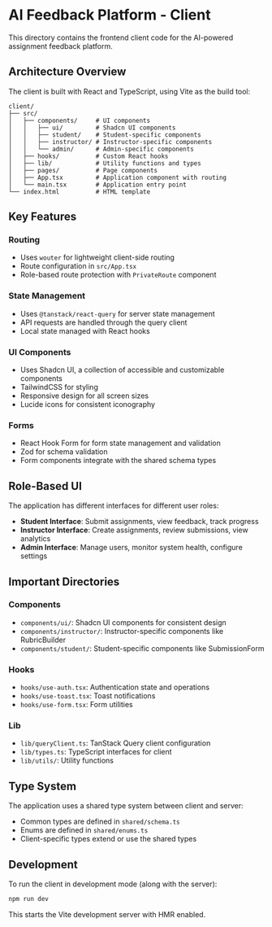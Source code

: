 # AI Feedback Platform - Client

This directory contains the frontend client code for the AI-powered assignment feedback platform.

## Architecture Overview

The client is built with React and TypeScript, using Vite as the build tool:

```
client/
├── src/
│   ├── components/     # UI components
│   │   ├── ui/         # Shadcn UI components
│   │   ├── student/    # Student-specific components
│   │   ├── instructor/ # Instructor-specific components
│   │   └── admin/      # Admin-specific components
│   ├── hooks/          # Custom React hooks
│   ├── lib/            # Utility functions and types
│   ├── pages/          # Page components
│   ├── App.tsx         # Application component with routing
│   └── main.tsx        # Application entry point
└── index.html          # HTML template
```

## Key Features

### Routing

- Uses `wouter` for lightweight client-side routing
- Route configuration in `src/App.tsx`
- Role-based route protection with `PrivateRoute` component

### State Management

- Uses `@tanstack/react-query` for server state management
- API requests are handled through the query client
- Local state managed with React hooks

### UI Components

- Uses Shadcn UI, a collection of accessible and customizable components
- TailwindCSS for styling
- Responsive design for all screen sizes
- Lucide icons for consistent iconography

### Forms

- React Hook Form for form state management and validation
- Zod for schema validation
- Form components integrate with the shared schema types

## Role-Based UI

The application has different interfaces for different user roles:

- **Student Interface**: Submit assignments, view feedback, track progress
- **Instructor Interface**: Create assignments, review submissions, view analytics
- **Admin Interface**: Manage users, monitor system health, configure settings

## Important Directories

### Components

- `components/ui/`: Shadcn UI components for consistent design
- `components/instructor/`: Instructor-specific components like RubricBuilder
- `components/student/`: Student-specific components like SubmissionForm

### Hooks

- `hooks/use-auth.tsx`: Authentication state and operations
- `hooks/use-toast.tsx`: Toast notifications
- `hooks/use-form.tsx`: Form utilities

### Lib

- `lib/queryClient.ts`: TanStack Query client configuration
- `lib/types.ts`: TypeScript interfaces for client
- `lib/utils/`: Utility functions

## Type System

The application uses a shared type system between client and server:

- Common types are defined in `shared/schema.ts`
- Enums are defined in `shared/enums.ts`
- Client-specific types extend or use the shared types

## Development

To run the client in development mode (along with the server):

```bash
npm run dev
```

This starts the Vite development server with HMR enabled.